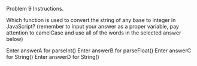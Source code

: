 Problem 9 Instructions.

Which function is used to convert the string of any base to integer in JavaScript?
(remember to input your answer as a proper variable, pay attention to camelCase and use all of the words in the selected answer below)

Enter answerA for parseInt()
Enter answerB for parseFloat()
Enter answerC for String()
Enter answerD for String()
